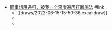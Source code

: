 - [同事想用递归，被我一个深度遍历打断施法](https://juejin.cn/post/7049882206000381965) #link
	- [[draws/2022-06-15-15-50-36.excalidraw]]
	-
	-